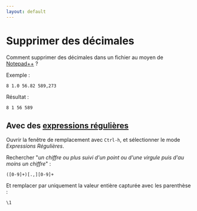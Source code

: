 ```yaml
---
layout: default
---
```

# Supprimer des décimales

Comment supprimer des décimales dans un fichier au moyen de [Notepad++](notepad++.md) ?

Exemple :

    8 1.0 56.82 589,273

Résultat :

    8 1 56 589

## Avec des [expressions régulières](expressions-régulières.md)

Ouvrir la fenêtre de remplacement avec `Ctrl-h`, et sélectionner le mode *Expressions Régulières*.

Rechercher "*un chiffre ou plus suivi d'un point ou d'une virgule puis d'au moins un chiffre*" :

```regex
([0-9]+)[.,][0-9]+
```

Et remplacer par uniquement la valeur entière capturée avec les parenthèse : 

```regex
\1
```